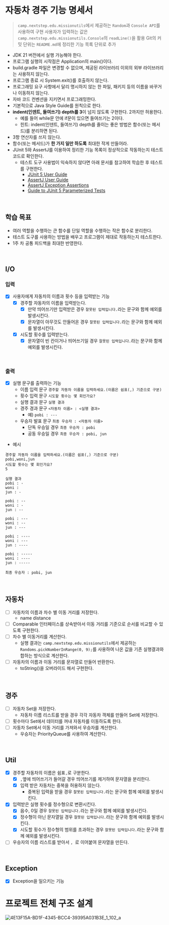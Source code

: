 # 자동차 경주 기능 명세서

> `camp.nextstep.edu.missionutils`에서 제공하는 `Random`과 `Console API`를 사용하여 구현
> 사용자가 입력하는 값은 `camp.nextstep.edu.missionutils.Console`의 `readLine()`을 활용
> Git의 커밋 단위는 `README.md`에 정리한 기능 목록 단위로 추가

- JDK 21 버전에서 실행 가능해야 한다.
- 프로그램 실행의 시작점은 Application의 main()이다.
- build.gradle 파일은 변경할 수 없으며, 제공된 라이브러리 이외의 외부 라이브러리는 사용하지 않는다.
- 프로그램 종료 시 System.exit()를 호출하지 않는다.
- 프로그래밍 요구 사항에서 달리 명시하지 않는 한 파일, 패키지 등의 이름을 바꾸거나 이동하지 않는다.
- 자바 코드 컨벤션을 지키면서 프로그래밍한다.
- 기본적으로 Java Style Guide를 원칙으로 한다.
- **indent(인덴트, 들여쓰기) depth를 3**이 넘지 않도록 구현한다. 2까지만 허용한다.
  - 예를 들어 while문 안에 if문이 있으면 들여쓰기는 2이다.
  - 힌트: indent(인덴트, 들여쓰기) depth를 줄이는 좋은 방법은 함수(또는 메서드)를 분리하면 된다.
- 3항 연산자를 쓰지 않는다.
- 함수(또는 메서드)가 **한 가지 일만 하도록** 최대한 작게 만들어라.
- JUnit 5와 AssertJ를 이용하여 정리한 기능 목록이 정상적으로 작동하는지 테스트 코드로 확인한다.
  - 테스트 도구 사용법이 익숙하지 않다면 아래 문서를 참고하여 학습한 후 테스트를 구현한다.
    - [JUnit 5 User Guide](https://junit.org/junit5/docs/current/user-guide/)
    - [AssertJ User Guide](https://assertj.github.io/doc/)
    - [AssertJ Exception Assertions](https://www.baeldung.com/assertj-exception-assertion)
    - [Guide to JUnit 5 Parameterized Tests](https://www.baeldung.com/parameterized-tests-junit-5)

<br>

## 학습 목표

- 여러 역할을 수행하는 큰 함수를 단일 역할을 수행하는 작은 함수로 분리한다.
- 테스트 도구를 사용하는 방법을 배우고 프로그램이 제대로 작동하는지 테스트한다.
- 1주 차 공통 피드백을 최대한 반영한다.

<br>

## I/O

### 입력

- [x] 사용자에게 자동차의 이름과 횟수 등을 입력받는 기능
  - [x] 경주할 자동차의 이름을 입력받는다.
    - [x] 만약 띄어쓰기만 입력받은 경우 `잘못된 입력입니다.`라는 문구와 함께 예외를 발생시킨다.
    - [x] 문자열이 아무것도 안들어온 경우 `잘못된 입력입니다.`라는 문구와 함께 예외를 발생시킨다.
  - [x] 시도할 횟수를 입력받는다.
    - [x] 문자열이 빈 칸이거나 띄어쓰기일 경우 `잘못된 입력입니다.`라는 문구와 함께 예외를 발생시킨다.

<br>

### 출력

- [x] 실행 문구를 출력하는 기능
  - 이름 입력 문구 `경주할 자동차 이름을 입력하세요.(이름은 쉼표(,) 기준으로 구분)`
  - 횟수 입력 문구 `시도할 횟수는 몇 회인가요?`
  - 실행 결과 문구 `실행 결과`
  - 경주 경과 문구 `<자동차 이름> : <실행 결과>`
    - 예) `pobi : ---`
  - 우승자 발표 문구 `최종 우승자 : <자동차 이름>`
    - 단독 우승일 경우 `최종 우승자 : pobi`
    - 공동 우승일 경우 `최종 우승자 : pobi, jun`

- 예시

```
경주할 자동차 이름을 입력하세요.(이름은 쉼표(,) 기준으로 구분)
pobi,woni,jun
시도할 횟수는 몇 회인가요?
5

실행 결과
pobi : -
woni : 
jun : -

pobi : --
woni : -
jun : --

pobi : ---
woni : --
jun : ---

pobi : ----
woni : ---
jun : ----

pobi : -----
woni : ----
jun : -----

최종 우승자 : pobi, jun
```

<br>

## 자동차

- [ ] 자동차의 이름과 차수 별 이동 거리를 저장한다.
  - name distance
- [ ] Comparable 인터페이스를 상속받아서 이동 거리를 기준으로 순서를 비교할 수 있도록 구현한다.
- [ ] 차수 별 이동거리를 계산한다.
  - 실행 결과는 `camp.nextstep.edu.missionutils`에서 제공하는 `Randoms.pickNumberInRange(0, 9);`를 사용하여 나온 값을 기존 실행결과와 합하는 방식으로 계산한다.
- [ ] 자동차의 이름과 이동 거리를 문자열로 만들어 반환한다.
  - toString()을 오버라이드 해서 구현한다.

<br>

## 경주

- [ ] 자동차 Set을 저장한다.
  - 자동차 이름 리스트를 받을 경우 각각 자동차 객체를 만들어 Set에 저장한다.
- [ ] 횟수마다 Set에서 데이터를 꺼내 자동차를 이동하도록 한다.
- [ ] 자동차 Set에서 이동 거리를 가져와서 우승자를 계산한다.
  - 우승자는 PriorityQueue를 사용하여 계산한다.

<br>

## Util

- [x] 경주할 자동차의 이름은 쉼표`,`로 구분한다.
  - [x] `,`옆에 띄어쓰기가 들어갈 경우 띄어쓰기를 제거하여 문자열을 분리한다.
  - [x] 입력 받은 자동차는 중복을 허용하지 않는다.
    - 중복된 입력을 받을 경우 `잘못된 입력입니다.`라는 문구와 함께 예외를 발생시킨다.
- [x] 입력받은 실행 횟수를 정수형으로 변환시킨다.
  - [x] 음수, 0일 경우 `잘못된 입력입니다.`라는 문구와 함께 예외를 발생시킨다.
  - [x] 정수형이 아닌 문자열일 경우 `잘못된 입력입니다.`라는 문구와 함께 예외를 발생시킨다.
  - [x] 시도할 횟수가 정수형의 범위를 초과하는 경우 `잘못된 입력입니다.`라는 문구와 함께 예외를 발생시킨다.
- [ ] 우승자의 이름 리스트를 받아서 `, `로 이어붙여 문자열을 만든다.

<br>

## Exception

- [x] Exception을 일으키는 기능

# 프로젝트 전체 구조 설계

![4E13F15A-BD1F-4345-BCC4-39395A031B3E_1_102_a](https://github.com/user-attachments/assets/92cb1c5c-3dd9-4c6b-a5ef-c5276e7e3f9d)

